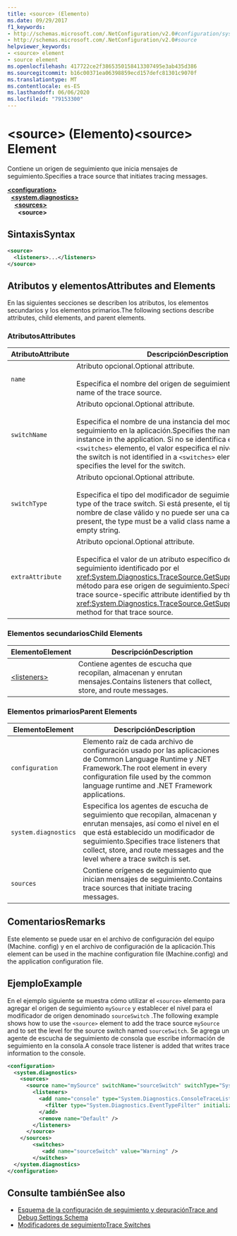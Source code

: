 ```yaml
---
title: <source> (Elemento)
ms.date: 09/29/2017
f1_keywords:
- http://schemas.microsoft.com/.NetConfiguration/v2.0#configuration/system.diagnostics/sources/source
- http://schemas.microsoft.com/.NetConfiguration/v2.0#source
helpviewer_keywords:
- <source> element
- source element
ms.openlocfilehash: 417722ce2f3865350158413307495e3ab435d386
ms.sourcegitcommit: b16c00371ea06398859ecd157defc81301c9070f
ms.translationtype: MT
ms.contentlocale: es-ES
ms.lasthandoff: 06/06/2020
ms.locfileid: "79153300"
---
```

# <a name="source-element"></a><span data-ttu-id="bfbef-102">\<source> (Elemento)</span><span class="sxs-lookup"><span data-stu-id="bfbef-102">\<source> Element</span></span>
<span data-ttu-id="bfbef-103">Contiene un origen de seguimiento que inicia mensajes de seguimiento.</span><span class="sxs-lookup"><span data-stu-id="bfbef-103">Specifies a trace source that initiates tracing messages.</span></span>  

[**\<configuration>**](../configuration-element.md)\
&nbsp;&nbsp;[**\<system.diagnostics>**](system-diagnostics-element.md)\
&nbsp;&nbsp;&nbsp;&nbsp;[**\<sources>**](sources-element.md)\
&nbsp;&nbsp;&nbsp;&nbsp;&nbsp;&nbsp;**\<source>**

## <a name="syntax"></a><span data-ttu-id="bfbef-104">Sintaxis</span><span class="sxs-lookup"><span data-stu-id="bfbef-104">Syntax</span></span>  
  
```xml  
<source>
  <listeners>...</listeners>  
</source>  
```  
  
## <a name="attributes-and-elements"></a><span data-ttu-id="bfbef-105">Atributos y elementos</span><span class="sxs-lookup"><span data-stu-id="bfbef-105">Attributes and Elements</span></span>  
 <span data-ttu-id="bfbef-106">En las siguientes secciones se describen los atributos, los elementos secundarios y los elementos primarios.</span><span class="sxs-lookup"><span data-stu-id="bfbef-106">The following sections describe attributes, child elements, and parent elements.</span></span>  
  
### <a name="attributes"></a><span data-ttu-id="bfbef-107">Atributos</span><span class="sxs-lookup"><span data-stu-id="bfbef-107">Attributes</span></span>  
  
|<span data-ttu-id="bfbef-108">Atributo</span><span class="sxs-lookup"><span data-stu-id="bfbef-108">Attribute</span></span>|<span data-ttu-id="bfbef-109">Descripción</span><span class="sxs-lookup"><span data-stu-id="bfbef-109">Description</span></span>|  
|---------------|-----------------|  
|`name`|<span data-ttu-id="bfbef-110">Atributo opcional.</span><span class="sxs-lookup"><span data-stu-id="bfbef-110">Optional attribute.</span></span><br /><br /> <span data-ttu-id="bfbef-111">Especifica el nombre del origen de seguimiento.</span><span class="sxs-lookup"><span data-stu-id="bfbef-111">Specifies the name of the trace source.</span></span>|  
|`switchName`|<span data-ttu-id="bfbef-112">Atributo opcional.</span><span class="sxs-lookup"><span data-stu-id="bfbef-112">Optional attribute.</span></span><br /><br /> <span data-ttu-id="bfbef-113">Especifica el nombre de una instancia del modificador de seguimiento en la aplicación.</span><span class="sxs-lookup"><span data-stu-id="bfbef-113">Specifies the name of a trace switch instance in the application.</span></span> <span data-ttu-id="bfbef-114">Si no se identifica el modificador en un `<switches>` elemento, el valor especifica el nivel del modificador.</span><span class="sxs-lookup"><span data-stu-id="bfbef-114">If the switch is not identified in a `<switches>` element, the value specifies the level for the switch.</span></span>|  
|`switchType`|<span data-ttu-id="bfbef-115">Atributo opcional.</span><span class="sxs-lookup"><span data-stu-id="bfbef-115">Optional attribute.</span></span><br /><br /> <span data-ttu-id="bfbef-116">Especifica el tipo del modificador de seguimiento.</span><span class="sxs-lookup"><span data-stu-id="bfbef-116">Specifies the type of the trace switch.</span></span> <span data-ttu-id="bfbef-117">Si está presente, el tipo debe ser un nombre de clase válido y no puede ser una cadena vacía.</span><span class="sxs-lookup"><span data-stu-id="bfbef-117">If present, the type must be a valid class name and cannot be an empty string.</span></span>|  
|`extraAttribute`|<span data-ttu-id="bfbef-118">Atributo opcional.</span><span class="sxs-lookup"><span data-stu-id="bfbef-118">Optional attribute.</span></span><br /><br /> <span data-ttu-id="bfbef-119">Especifica el valor de un atributo específico del origen de seguimiento identificado por el <xref:System.Diagnostics.TraceSource.GetSupportedAttributes%2A> método para ese origen de seguimiento.</span><span class="sxs-lookup"><span data-stu-id="bfbef-119">Specifies the value for a trace source-specific attribute identified by the <xref:System.Diagnostics.TraceSource.GetSupportedAttributes%2A> method for that trace source.</span></span>|  
  
### <a name="child-elements"></a><span data-ttu-id="bfbef-120">Elementos secundarios</span><span class="sxs-lookup"><span data-stu-id="bfbef-120">Child Elements</span></span>  
  
|<span data-ttu-id="bfbef-121">Elemento</span><span class="sxs-lookup"><span data-stu-id="bfbef-121">Element</span></span>|<span data-ttu-id="bfbef-122">Descripción</span><span class="sxs-lookup"><span data-stu-id="bfbef-122">Description</span></span>|  
|-------------|-----------------|  
|[\<listeners>](listeners-element-for-source.md)|<span data-ttu-id="bfbef-123">Contiene agentes de escucha que recopilan, almacenan y enrutan mensajes.</span><span class="sxs-lookup"><span data-stu-id="bfbef-123">Contains listeners that collect, store, and route messages.</span></span>|  
  
### <a name="parent-elements"></a><span data-ttu-id="bfbef-124">Elementos primarios</span><span class="sxs-lookup"><span data-stu-id="bfbef-124">Parent Elements</span></span>  
  
|<span data-ttu-id="bfbef-125">Elemento</span><span class="sxs-lookup"><span data-stu-id="bfbef-125">Element</span></span>|<span data-ttu-id="bfbef-126">Descripción</span><span class="sxs-lookup"><span data-stu-id="bfbef-126">Description</span></span>|  
|-------------|-----------------|  
|`configuration`|<span data-ttu-id="bfbef-127">Elemento raíz de cada archivo de configuración usado por las aplicaciones de Common Language Runtime y .NET Framework.</span><span class="sxs-lookup"><span data-stu-id="bfbef-127">The root element in every configuration file used by the common language runtime and .NET Framework applications.</span></span>|  
|`system.diagnostics`|<span data-ttu-id="bfbef-128">Especifica los agentes de escucha de seguimiento que recopilan, almacenan y enrutan mensajes, así como el nivel en el que está establecido un modificador de seguimiento.</span><span class="sxs-lookup"><span data-stu-id="bfbef-128">Specifies trace listeners that collect, store, and route messages and the level where a trace switch is set.</span></span>|  
|`sources`|<span data-ttu-id="bfbef-129">Contiene orígenes de seguimiento que inician mensajes de seguimiento.</span><span class="sxs-lookup"><span data-stu-id="bfbef-129">Contains trace sources that initiate tracing messages.</span></span>|  
  
## <a name="remarks"></a><span data-ttu-id="bfbef-130">Comentarios</span><span class="sxs-lookup"><span data-stu-id="bfbef-130">Remarks</span></span>  
 <span data-ttu-id="bfbef-131">Este elemento se puede usar en el archivo de configuración del equipo (Machine. config) y en el archivo de configuración de la aplicación.</span><span class="sxs-lookup"><span data-stu-id="bfbef-131">This element can be used in the machine configuration file (Machine.config) and the application configuration file.</span></span>  
  
## <a name="example"></a><span data-ttu-id="bfbef-132">Ejemplo</span><span class="sxs-lookup"><span data-stu-id="bfbef-132">Example</span></span>  
 <span data-ttu-id="bfbef-133">En el ejemplo siguiente se muestra cómo utilizar el `<source>` elemento para agregar el origen de seguimiento `mySource` y establecer el nivel para el modificador de origen denominado `sourceSwitch` .</span><span class="sxs-lookup"><span data-stu-id="bfbef-133">The following example shows how to use the `<source>` element to add the trace source `mySource` and to set the level for the source switch named `sourceSwitch`.</span></span> <span data-ttu-id="bfbef-134">Se agrega un agente de escucha de seguimiento de consola que escribe información de seguimiento en la consola.</span><span class="sxs-lookup"><span data-stu-id="bfbef-134">A console trace listener is added that writes trace information to the console.</span></span>  
  
```xml  
<configuration>  
  <system.diagnostics>  
    <sources>  
      <source name="mySource" switchName="sourceSwitch" switchType="System.Diagnostics.SourceSwitch"  >  
        <listeners>  
          <add name="console" type="System.Diagnostics.ConsoleTraceListener" >  
            <filter type="System.Diagnostics.EventTypeFilter" initializeData="Error" />  
          </add>  
          <remove name="Default" />  
        </listeners>  
      </source>  
    </sources>  
        <switches>  
           <add name="sourceSwitch" value="Warning" />  
        </switches>
  </system.diagnostics>
</configuration>  
```  
  
## <a name="see-also"></a><span data-ttu-id="bfbef-135">Consulte también</span><span class="sxs-lookup"><span data-stu-id="bfbef-135">See also</span></span>

- [<span data-ttu-id="bfbef-136">Esquema de la configuración de seguimiento y depuración</span><span class="sxs-lookup"><span data-stu-id="bfbef-136">Trace and Debug Settings Schema</span></span>](index.md)
- [<span data-ttu-id="bfbef-137">Modificadores de seguimiento</span><span class="sxs-lookup"><span data-stu-id="bfbef-137">Trace Switches</span></span>](../../../debug-trace-profile/trace-switches.md)
